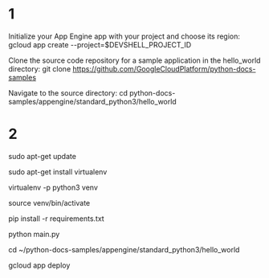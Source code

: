 # 1

Initialize your App Engine app with your project and choose its region:
gcloud app create --project=$DEVSHELL_PROJECT_ID

Clone the source code repository for a sample application in the hello_world directory:
git clone https://github.com/GoogleCloudPlatform/python-docs-samples

Navigate to the source directory:
cd python-docs-samples/appengine/standard_python3/hello_world

# 2
sudo apt-get update

sudo apt-get install virtualenv

virtualenv -p python3 venv

source venv/bin/activate

pip install  -r requirements.txt

python main.py

cd ~/python-docs-samples/appengine/standard_python3/hello_world

gcloud app deploy